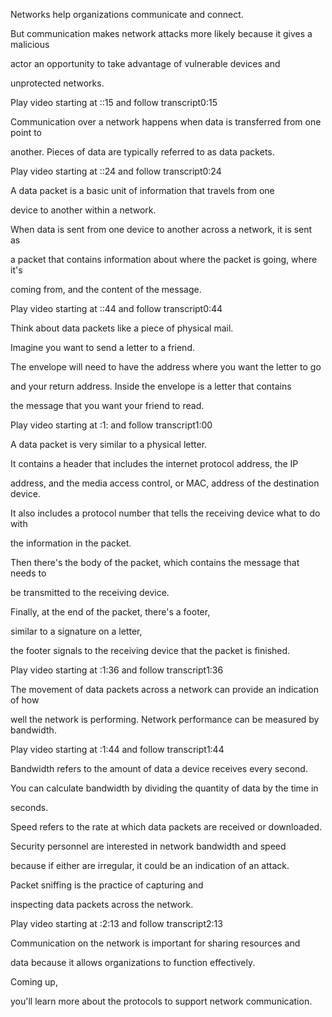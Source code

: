 Networks help organizations communicate and connect. 

But communication makes network attacks more likely because it gives a malicious 

actor an opportunity to take advantage of vulnerable devices and 

unprotected networks.

Play video starting at ::15 and follow transcript0:15

Communication over a network happens when data is transferred from one point to 

another. Pieces of data are typically referred to as data packets.

Play video starting at ::24 and follow transcript0:24

A data packet is a basic unit of information that travels from one 

device to another within a network. 

When data is sent from one device to another across a network, it is sent as 

a packet that contains information about where the packet is going, where it's 

coming from, and the content of the message.

Play video starting at ::44 and follow transcript0:44

Think about data packets like a piece of physical mail. 

Imagine you want to send a letter to a friend. 

The envelope will need to have the address where you want the letter to go 

and your return address. Inside the envelope is a letter that contains 

the message that you want your friend to read.

Play video starting at :1: and follow transcript1:00

A data packet is very similar to a physical letter. 

It contains a header that includes the internet protocol address, the IP 

address, and the media access control, or MAC, address of the destination device. 

It also includes a protocol number that tells the receiving device what to do with 

the information in the packet. 

Then there's the body of the packet, which contains the message that needs to 

be transmitted to the receiving device. 

Finally, at the end of the packet, there's a footer, 

similar to a signature on a letter, 

the footer signals to the receiving device that the packet is finished.

Play video starting at :1:36 and follow transcript1:36

The movement of data packets across a network can provide an indication of how 

well the network is performing. Network performance can be measured by bandwidth.

Play video starting at :1:44 and follow transcript1:44

Bandwidth refers to the amount of data a device receives every second. 

You can calculate bandwidth by dividing the quantity of data by the time in 

seconds. 

Speed refers to the rate at which data packets are received or downloaded. 

Security personnel are interested in network bandwidth and speed 

because if either are irregular, it could be an indication of an attack. 

Packet sniffing is the practice of capturing and 

inspecting data packets across the network.

Play video starting at :2:13 and follow transcript2:13

Communication on the network is important for sharing resources and 

data because it allows organizations to function effectively. 

Coming up, 

you'll learn more about the protocols to support network communication.